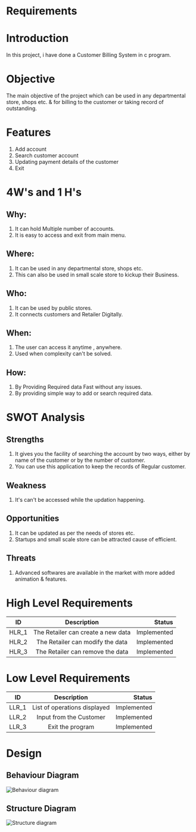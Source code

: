 # Requirements

# Introduction
In this project, i have done a Customer Billing System in c program.

# Objective
The main objective of the project which can be used in any departmental store, shops etc. & for billing to the customer or taking record of outstanding.

# Features

1. Add account
2. Search customer account
3. Updating payment details of the customer
4. Exit

# 4W's and 1 H's
## Why:
1. It can hold Multiple number of accounts.
2. It is easy to access and exit from main menu.

## Where:
1. It can be used in any departmental store, shops etc.
2. This can also be used in small scale store to kickup their Business.

## Who:
1. It can be used by public stores.
2. It connects customers and Retailer Digitally.

## When:
1. The user can access it anytime , anywhere.
2. Used when complexity can't be solved.

## How:
1. By Providing Required data Fast without any issues.
2. By providing simple way to add or search required data.

# SWOT Analysis

## Strengths
1. It gives you the facility of searching the account by two ways, either by name of the customer or by the number of customer.
2. You can use this application to keep the records of Regular customer.

## Weakness
1. It's can't be accessed while the updation happening.

## Opportunities
1. It can be updated as per the needs of stores etc.
2. Startups and small scale store can be attracted cause of efficient.

## Threats
1. Advanced softwares are available in the market with more added animation & features.

# High Level Requirements
| ID   |      Description     |  Status |
|----------|:-------------:|------:|
| HLR_1 |  The Retailer can create a new data | Implemented  |
| HLR_2 |    The Retailer can modify the data | Implemented  |
| HLR_3 |    The Retailer can remove the data | Implemented  |

# Low Level Requirements
| ID   |      Description     |  Status |
|----------|:-------------:|------:|
| LLR_1 |  List of operations displayed | Implemented  |
| LLR_2 |  Input from the Customer  | Implemented  |
| LLR_3 |  Exit the program  | Implemented  |

# Design

## Behaviour Diagram
![Behaviour diagram](https://user-images.githubusercontent.com/94420732/143382394-f12ff575-c40a-42f8-a8d8-c11e833116c6.png)

## Structure Diagram
![Structure diagram](https://user-images.githubusercontent.com/94420732/143382439-bb3556a8-de50-4f3c-9de8-b704b4f21a93.png)

